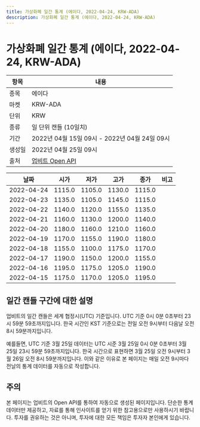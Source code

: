 ```yaml
---
title: 가상화폐 일간 통계 (에이다, 2022-04-24, KRW-ADA)
description: 가상화폐 일간 통계 (에이다, 2022-04-24, KRW-ADA)
---
```



가상화폐 일간 통계 (에이다, 2022-04-24, KRW-ADA)
===

|항목|내용|
|--|--|
|종목|에이다|
|마켓|KRW-ADA|
|단위|KRW|
|종류|일 단위 캔들 (10일치)|
|기간|2022년 04월 15일 09시 - 2022년 04월 24일 09시|
|생성일|2022년 04월 25일 09시|
|출처|[업비트 Open API](https://docs.upbit.com)|


|날짜|시가|저가|고가|종가|비고|
|--|--|--|--|--|--|
|2022-04-24|1115.0|1105.0|1130.0|1115.0|    |
|2022-04-23|1135.0|1105.0|1145.0|1115.0|    |
|2022-04-22|1140.0|1120.0|1155.0|1135.0|    |
|2022-04-21|1160.0|1130.0|1200.0|1140.0|    |
|2022-04-20|1180.0|1160.0|1210.0|1160.0|    |
|2022-04-19|1170.0|1155.0|1190.0|1180.0|    |
|2022-04-18|1155.0|1100.0|1175.0|1170.0|    |
|2022-04-17|1190.0|1150.0|1200.0|1155.0|    |
|2022-04-16|1195.0|1175.0|1205.0|1190.0|    |
|2022-04-15|1175.0|1170.0|1205.0|1195.0|    |


일간 캔들 구간에 대한 설명
---


업비트의 일간 캔들은 세계 협정시(UTC) 기준입니다. 
UTC 기준 0시 0분 0초부터 23시 59분 59초까지입니다. 
한국 시간인 KST 기준으로는 전일 오전 9시부터 다음날 오전 8시 59분까지입니다. 


예를들면, UTC 기준 3월 25일 데이터는 UTC 시준 3월 25일 0시 0분 0초부터 3월 25일 23시 59분 59초까지입니다. 
한국 시간으로 표현하면 3월 25일 오전 9시부터 3월 26일 오전 8시 59분까지입니다. 
이와 같은 이유로 본 페이지는 매일 오전 9시마다 전날의 통계 데이터를 자동으로 작성합니다. 


주의
---


본 페이지는 업비트의 Open API를 통하여 자동으로 생성된 페이지입니다. 
단순한 통계 데이터만 제공하고, 자료를 통해 인사이트를 얻기 위한 참고용으로만 사용하시기 바랍니다. 
투자를 권유하는 것은 아니며, 투자에 대한 모든 책임은 투자자 본인에게 있습니다. 
